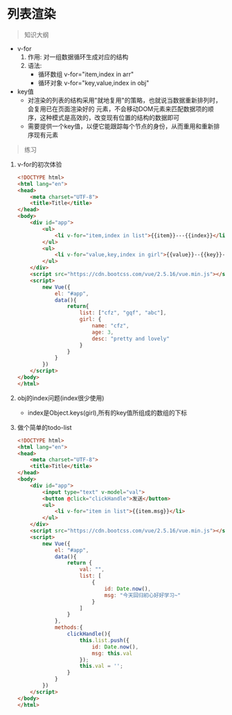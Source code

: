 # 列表渲染

> 知识大纲
* v-for
    1. 作用: 对一组数据循环生成对应的结构
    2. 语法: 
        * 循环数组 v-for="item,index in arr"
        * 循环对象 v-for="key,value,index in obj"
* key值
    * 对渲染的列表的结构采用"就地复用"的策略，也就说当数据重新排列时，会复用已在页面渲染好的
        元素，不会移动DOM元素来匹配数据项的顺序，这种模式是高效的，改变现有位置的结构的数据即可
    * 需要提供一个key值，以便它能跟踪每个节点的身份，从而重用和重新排序现有元素 
    
> 练习
1. v-for的初次体验
    ```html
    <!DOCTYPE html>
    <html lang="en">
    <head>
        <meta charset="UTF-8">
        <title>Title</title>
    </head>
    <body>
        <div id="app">
            <ul>
                <li v-for="item,index in list">{{item}}---{{index}}</li>
            </ul>
            <ul>
                <li v-for="value,key,index in girl">{{value}}--{{key}}--{{index}}</li>
            </ul>
        </div>
        <script src="https://cdn.bootcss.com/vue/2.5.16/vue.min.js"></script>
        <script>
            new Vue({
                el: "#app",
                data(){
                    return{
                        list: ["cfz", "gqf", "abc"],
                        girl: {
                            name: "cfz",
                            age: 3,
                            desc: "pretty and lovely"
                        }
                    }
                }
            })
        </script>
    </body>
    </html>
    ```       
2. obj的index问题(index很少使用)
    * index是Object.keys(girl),所有的key值所组成的数组的下标  

3. 做个简单的todo-list  
    ```html
    <!DOCTYPE html>
    <html lang="en">
    <head>
        <meta charset="UTF-8">
        <title>Title</title>
    </head>
    <body>
        <div id="app">
            <input type="text" v-model="val">
            <button @click="clickHandle">发送</button>
            <ul>
                <li v-for="item in list">{{item.msg}}</li>
            </ul>
        </div>
        <script src="https://cdn.bootcss.com/vue/2.5.16/vue.min.js"></script>
        <script>
            new Vue({
                el: "#app",
                data(){
                    return {
                        val: "",
                        list: [
                            {
                                id: Date.now(),
                                msg: "今天回归初心好好学习~"
                            }
                        ]
                    }
                },
                methods:{
                    clickHandle(){
                        this.list.push({
                            id: Date.now(),
                            msg: this.val
                        });
                        this.val = '';
                    }
                }
            })
        </script>
    </body>
    </html>
    ```     